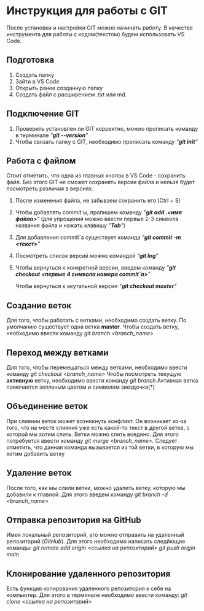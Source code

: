# Инструкция для работы с GIT #

После установки и настройки GIT можно начинать работу. В качестве инструмента для работы с кодом(текстом) будем использовать VS Code.

## Подготовка ##

1. Создать папку 
2. Зайти в VS Code 
3. Открыть ранее созданную папку
4. Создать файл с расширением .txt или md.

## Подключение GIT ##

1. Проверить установлен ли GIT корректно, можно прописать команду в терминале *"**git --version**"*
2. Чтобы связать папку с GIT, необходимо прописать команду *"**git init**"*

## Работа с файлом ##

Стоит отметить, что одна из главных кнопок в VS Code - сохранить файл. Без этого GIT не сможет сохранять версии файла и нельзя будет посмотреть различия в версиях.
1. После изменения файла, не забываем сохранить его (Ctrl + S)
2. Чтобы добавлять commit`ы, пропишем команду *"**git add .\<имя файла>**"* (для упрощения можно ввести первые 2-3 символа названия файла и нажать клавишу *"**Tab**"*)
3. Для добавления commit`а существует команда *"**git commit -m <текст>**"*
4. Посмотреть список версий можно командой *"**git log**"*
5. Чтобы вернуться к конкретной версии, введем команду *"**git checkout <первые 4 символа номера commit`а>**"*

    Чтобы вернуться к акутальной версии *"**git checkout master**"*

## Создание веток ##

Для того, чтобы работать с ветками, необходимо создать ветку. 
По умолчанию существует одна ветка **master**.
Чтобы создать ветку, необходимо ввести команду *git branch <branch_name>*

## Переход между ветками ##

Для того, чтобы перемещаться между ветками, необходимо ввести команду *git checkout <branch_name>*
Чтобы посмотреть текущую **активную** ветку, необходимо ввести команду *git branch*
Активная ветка помечается зелленым цветом и символом звездочка(*)

## Объединение веток ##


При слиянии веток может возникнуть конфликт. Он возникает из-за того, что на месте слияния уже есть какой-то текст в другой ветке, с которой мы хотим слить.
Ветки можно слить воедино. Для этого потребуется ввести команду *git merge <branch_name>*. 
Следует отметить, что данная команда вызывается из той ветки, в которую мы хотим добавить ветку

## Удаление веток ##

После того, как мы слили ветки, можно удалить ветку, которую мы добавили к главной.
Для этого введем команду *git branch -d <branch_name>*

## Отправка репозитория на GitHub ##

Имея локальный репозиторий, его можно отправить на удаленный репозиторий (*GitHub*).
Для этого необходимо написать следйющие команды:
*git remote add origin <ссылка на репозиторий>*
*git push origin main*

## Клонирование удаленного репозитория ##

Есть функция копирования удаленного репозитория к себе на компьютер.
Для этого в терминале необходимо ввести команду: *git clone <ссылка на репозиторий>*